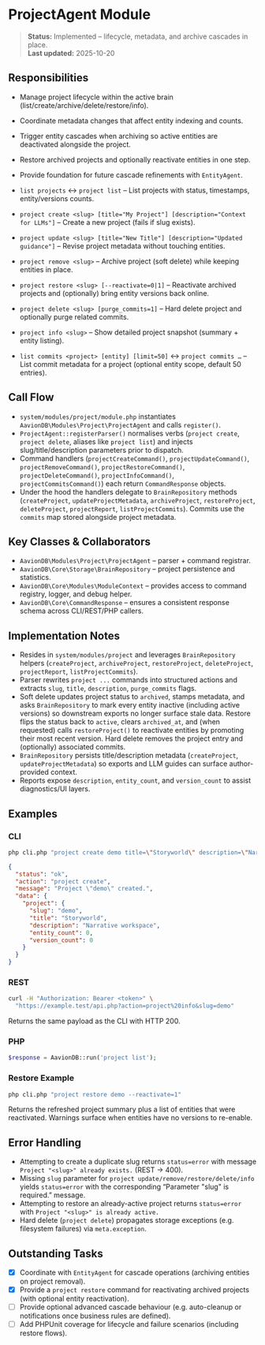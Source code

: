 # ProjectAgent Module

> **Status:** Implemented – lifecycle, metadata, and archive cascades in place.  
> **Last updated:** 2025-10-20

## Responsibilities
- Manage project lifecycle within the active brain (list/create/archive/delete/restore/info).
- Coordinate metadata changes that affect entity indexing and counts.
- Trigger entity cascades when archiving so active entities are deactivated alongside the project.
- Restore archived projects and optionally reactivate entities in one step.
- Provide foundation for future cascade refinements with `EntityAgent`.

- `list projects` ↔ `project list` – List projects with status, timestamps, entity/versions counts.
- `project create <slug> [title="My Project"] [description="Context for LLMs"]` – Create a new project (fails if slug exists).
- `project update <slug> [title="New Title"] [description="Updated guidance"]` – Revise project metadata without touching entities.
- `project remove <slug>` – Archive project (soft delete) while keeping entities in place.
- `project restore <slug> [--reactivate=0|1]` – Reactivate archived projects and (optionally) bring entity versions back online.
- `project delete <slug> [purge_commits=1]` – Hard delete project and optionally purge related commits.
- `project info <slug>` – Show detailed project snapshot (summary + entity listing).
- `list commits <project> [entity] [limit=50]` ↔ `project commits …` – List commit metadata for a project (optional entity scope, default 50 entries).

## Call Flow
- `system/modules/project/module.php` instantiates `AavionDB\Modules\Project\ProjectAgent` and calls `register()`.  
- `ProjectAgent::registerParser()` normalises verbs (`project create`, `project delete`, aliases like `project list`) and injects slug/title/description parameters prior to dispatch.  
- Command handlers (`projectCreateCommand()`, `projectUpdateCommand()`, `projectRemoveCommand()`, `projectRestoreCommand()`, `projectDeleteCommand()`, `projectInfoCommand()`, `projectCommitsCommand()`) each return `CommandResponse` objects.  
- Under the hood the handlers delegate to `BrainRepository` methods (`createProject`, `updateProjectMetadata`, `archiveProject`, `restoreProject`, `deleteProject`, `projectReport`, `listProjectCommits`). Commits use the `commits` map stored alongside project metadata.

## Key Classes & Collaborators
- `AavionDB\Modules\Project\ProjectAgent` – parser + command registrar.  
- `AavionDB\Core\Storage\BrainRepository` – project persistence and statistics.  
- `AavionDB\Core\Modules\ModuleContext` – provides access to command registry, logger, and debug helper.  
- `AavionDB\Core\CommandResponse` – ensures a consistent response schema across CLI/REST/PHP callers.

## Implementation Notes
- Resides in `system/modules/project` and leverages `BrainRepository` helpers (`createProject`, `archiveProject`, `restoreProject`, `deleteProject`, `projectReport`, `listProjectCommits`).
- Parser rewrites `project ...` commands into structured actions and extracts `slug`, `title`, `description`, `purge_commits` flags.
- Soft delete updates project status to `archived`, stamps metadata, and asks `BrainRepository` to mark every entity inactive (including active versions) so downstream exports no longer surface stale data. Restore flips the status back to `active`, clears `archived_at`, and (when requested) calls `restoreProject()` to reactivate entities by promoting their most recent version. Hard delete removes the project entry and (optionally) associated commits.
- `BrainRepository` persists title/description metadata (`createProject`, `updateProjectMetadata`) so exports and LLM guides can surface author-provided context.
- Reports expose `description`, `entity_count`, and `version_count` to assist diagnostics/UI layers.

## Examples

### CLI
```bash
php cli.php "project create demo title=\"Storyworld\" description=\"Narrative workspace\""
```
```json
{
  "status": "ok",
  "action": "project create",
  "message": "Project \"demo\" created.",
  "data": {
    "project": {
      "slug": "demo",
      "title": "Storyworld",
      "description": "Narrative workspace",
      "entity_count": 0,
      "version_count": 0
    }
  }
}
```

### REST
```bash
curl -H "Authorization: Bearer <token>" \
  "https://example.test/api.php?action=project%20info&slug=demo"
```
Returns the same payload as the CLI with HTTP 200.

### PHP
```php
$response = AavionDB::run('project list');
```

### Restore Example
```bash
php cli.php "project restore demo --reactivate=1"
```
Returns the refreshed project summary plus a list of entities that were reactivated. Warnings surface when entities have no versions to re-enable.

## Error Handling
- Attempting to create a duplicate slug returns `status=error` with message `Project "<slug>" already exists.` (REST → 400).
- Missing `slug` parameter for `project update/remove/restore/delete/info` yields `status=error` with the corresponding “Parameter "slug" is required.” message.
- Attempting to restore an already-active project returns `status=error` with `Project "<slug>" is already active.`
- Hard delete (`project delete`) propagates storage exceptions (e.g. filesystem failures) via `meta.exception`.

## Outstanding Tasks
- [x] Coordinate with `EntityAgent` for cascade operations (archiving entities on project removal).
- [x] Provide a `project restore` command for reactivating archived projects (with optional entity reactivation).
- [ ] Provide optional advanced cascade behaviour (e.g. auto-cleanup or notifications once business rules are defined).
- [ ] Add PHPUnit coverage for lifecycle and failure scenarios (including restore flows).
